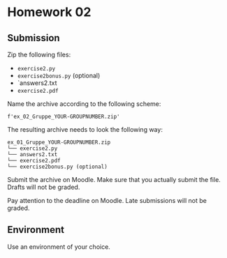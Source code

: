 # Homework 02

## Submission
Zip the following files:

- `exercise2.py`
- `exercise2bonus.py` (optional)
- `answers2.txt 
- `exercise2.pdf`

Name the archive according to the following scheme:

```
f'ex_02_Gruppe_YOUR-GROUPNUMBER.zip'
```
The resulting archive needs to look the following way:
```
ex_01_Gruppe_YOUR-GROUPNUMBER.zip
└── exercise2.py
└── answers2.txt
└── exercise2.pdf
└── exercise2bonus.py (optional)
```

Submit the archive on Moodle. Make sure that you actually submit the file. Drafts will not be graded.

Pay attention to the deadline on Moodle. Late submissions will not be graded.

## Environment
Use an environment of your choice.

